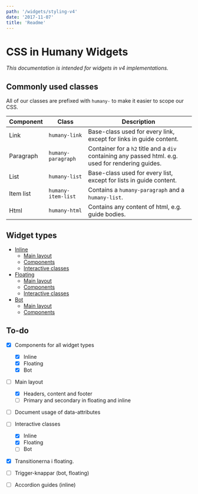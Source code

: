 ```yaml
---
path: '/widgets/styling-v4'
date: '2017-11-07'
title: 'Readme'
---
```


# CSS in Humany Widgets
*This documentation is intended for widgets in v4 implementations.*

## Commonly used classes
All of our classes are prefixed with `humany-` to make it easier to scope our CSS.

Component | Class | Description
----------|-------|------------
Link|`humany-link`|Base-class used for every link, except for links in guide content.
Paragraph|`humany-paragraph`|Container for a `h2` title and a `div` containing any passed html. e.g. used for rendering guides.
List|`humany-list`|Base-class used for every list, except for lists in guide content.
Item list|`humany-item-list`|Contains a `humany-paragraph` and a `humany-list`.
Html|`humany-html`|Contains any content of html, e.g. guide bodies.


## Widget types
- [Inline](inline)
  - [Main layout](inline/#main-layout)
  - [Components](inline/#components)
  - [Interactive classes](inline/#interactive-classes)
- [Floating](floating)
  - [Main layout](floating/#main-layout)
  - [Components](floating/#components)
  - [Interactive classes](floating/#interactive-classes)
- [Bot](bot)
  - [Main layout](bot/#main-layout)
  - [Components](bot/#components)

## To-do
- [x] Components for all widget types
  - [x] Inline
  - [x] Floating
  - [x] Bot
- [ ] Main layout
  - [x] Headers, content and footer
  - [ ] Primary and secondary in floating and inline
- [ ] Document usage of data-attributes
- [ ] Interactive classes
  - [x] Inline
  - [x] Floating
  - [ ] Bot
- [x] Transitionerna i floating.
- [ ] Trigger-knappar (bot, floating)
- [ ] Accordion guides (inline)

